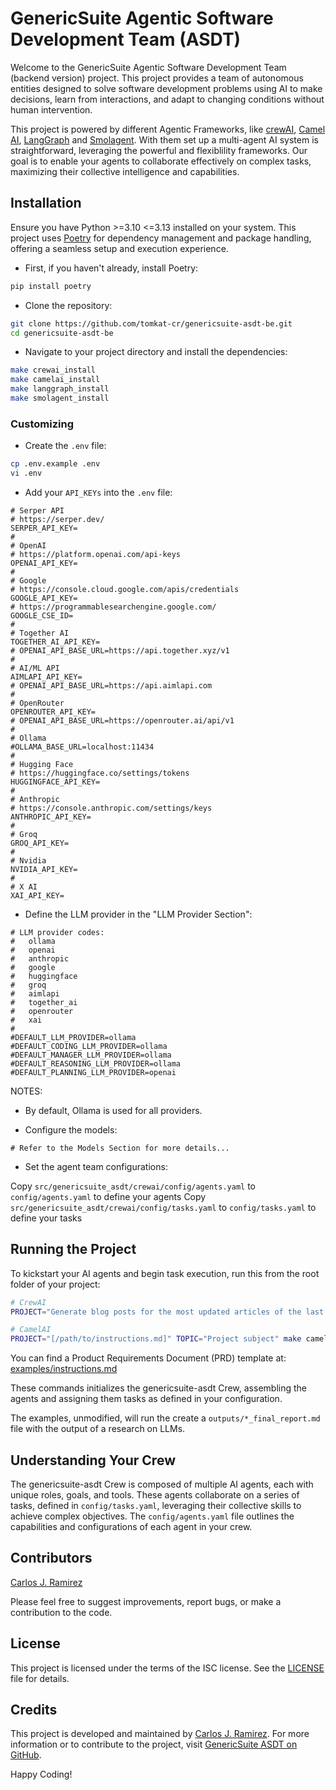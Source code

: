 # GenericSuite Agentic Software Development Team (ASDT)

Welcome to the GenericSuite Agentic Software Development Team (backend version) project. This project provides a team of autonomous entities designed to solve software development problems using AI to make decisions, learn from interactions, and adapt to changing conditions without human intervention.

This project is powered by different Agentic Frameworks, like [crewAI](https://crewai.com), [Camel AI](https://camel-ai.org), [LangGraph](https://www.langchain.com/langgraph) and [Smolagent](https://huggingface.co/docs/smolagents/index). With them set up a multi-agent AI system is straightforward, leveraging the powerful and flexiblility frameworks. Our goal is to enable your agents to collaborate effectively on complex tasks, maximizing their collective intelligence and capabilities.

## Installation

Ensure you have Python >=3.10 <=3.13 installed on your system. This project uses [Poetry](https://python-poetry.org/) for dependency management and package handling, offering a seamless setup and execution experience.

- First, if you haven't already, install Poetry:

```bash
pip install poetry
```

- Clone the repository:

```bash
git clone https://github.com/tomkat-cr/genericsuite-asdt-be.git
cd genericsuite-asdt-be
```

- Navigate to your project directory and install the dependencies:

```bash
make crewai_install
make camelai_install
make langgraph_install
make smolagent_install
```

### Customizing

- Create the `.env` file:

```bash
cp .env.example .env
vi .env
```

- Add your `API_KEYs` into the `.env` file:

```env
# Serper API
# https://serper.dev/
SERPER_API_KEY=
#
# OpenAI
# https://platform.openai.com/api-keys
OPENAI_API_KEY=
#
# Google
# https://console.cloud.google.com/apis/credentials
GOOGLE_API_KEY=
# https://programmablesearchengine.google.com/
GOOGLE_CSE_ID=
#
# Together AI
TOGETHER_AI_API_KEY=
# OPENAI_API_BASE_URL=https://api.together.xyz/v1
#
# AI/ML API
AIMLAPI_API_KEY=
# OPENAI_API_BASE_URL=https://api.aimlapi.com
#
# OpenRouter
OPENROUTER_API_KEY=
# OPENAI_API_BASE_URL=https://openrouter.ai/api/v1
#
# Ollama
#OLLAMA_BASE_URL=localhost:11434
#
# Hugging Face
# https://huggingface.co/settings/tokens
HUGGINGFACE_API_KEY=
#
# Anthropic
# https://console.anthropic.com/settings/keys
ANTHROPIC_API_KEY=
#
# Groq
GROQ_API_KEY=
#
# Nvidia
NVIDIA_API_KEY=
#
# X AI
XAI_API_KEY=
```

- Define the LLM provider in the "LLM Provider Section":

```env
# LLM provider codes:
#   ollama
#   openai
#   anthropic
#   google
#   huggingface
#   groq
#   aimlapi
#   together_ai
#   openrouter
#   xai
#
#DEFAULT_LLM_PROVIDER=ollama
#DEFAULT_CODING_LLM_PROVIDER=ollama
#DEFAULT_MANAGER_LLM_PROVIDER=ollama
#DEFAULT_REASONING_LLM_PROVIDER=ollama
#DEFAULT_PLANNING_LLM_PROVIDER=openai
```

NOTES:
* By default, Ollama is used for all providers.

- Configure the models:

```env
# Refer to the Models Section for more details...
```

- Set the agent team configurations:

Copy `src/genericsuite_asdt/crewai/config/agents.yaml` to `config/agents.yaml` to define your agents
Copy `src/genericsuite_asdt/crewai/config/tasks.yaml` to `config/tasks.yaml` to define your tasks

## Running the Project

To kickstart your AI agents and begin task execution, run this from the root folder of your project:

```bash
# CrewAI
PROJECT="Generate blog posts for the most updated articles of the last week" TOPIC="AI LLMs" make crewai_run
```

```bash
# CamelAI
PROJECT="[/path/to/instructions.md]" TOPIC="Project subject" make camelai_run
```

You can find a Product Requirements Document (PRD) template at: [examples/instructions.md](examples/instructions.md)

These commands initializes the genericsuite-asdt Crew, assembling the agents and assigning them tasks as defined in your configuration.

The examples, unmodified, will run the create a `outputs/*_final_report.md` file with the output of a research on LLMs.

## Understanding Your Crew

The genericsuite-asdt Crew is composed of multiple AI agents, each with unique roles, goals, and tools. These agents collaborate on a series of tasks, defined in `config/tasks.yaml`, leveraging their collective skills to achieve complex objectives. The `config/agents.yaml` file outlines the capabilities and configurations of each agent in your crew.


## Contributors

[Carlos J. Ramirez](https://www.linkedin.com/in/carlosjramirez/)

Please feel free to suggest improvements, report bugs, or make a contribution to the code.

## License

This project is licensed under the terms of the ISC license. See the [LICENSE](LICENSE) file for details.

## Credits

This project is developed and maintained by [Carlos J. Ramirez](https://www.linkedin.com/in/carlosjramirez/). For more information or to contribute to the project, visit [GenericSuite ASDT on GitHub](https://github.com/tomkat-cr/genericsuite-asdt-be).

Happy Coding!
